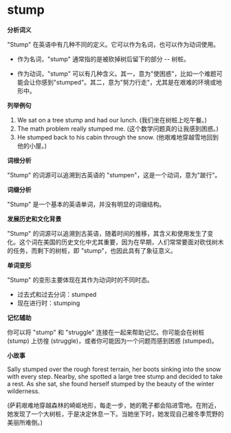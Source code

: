 # stump

**分析词义**

  

"Stump" 在英语中有几种不同的定义。它可以作为名词，也可以作为动词使用。

  

*   作为名词，"stump" 通常指的是被砍掉树后留下的部分 -- 树桩。
    
      
    
*   作为动词，"stump" 可以有几种含义。其一，意为"使困惑"，比如一个难题可能会让你感到"stumped"。其二，意为"努力行走"，尤其是在艰难的环境或地形中。
    
      
    

  

**列举例句**

  

1.  We sat on a tree stump and had our lunch. (我们坐在树桩上吃午餐。)
2.  The math problem really stumped me. (这个数学问题真的让我感到困惑。)
3.  He stumped back to his cabin through the snow. (他艰难地穿越雪地回到他的小屋。)

  

**词根分析**

  

"Stump" 的词源可以追溯到古英语的 "stumpen"，这是一个动词，意为"跛行"。

  

**词缀分析**

  

"Stump" 是一个基本的英语单词，并没有明显的词缀结构。

  

**发展历史和文化背景**

  

"Stump" 的词源可以追溯到古英语，随着时间的推移，其含义和使用发生了变化。这个词在美国的历史文化中尤其重要，因为在早期，人们常常要面对砍伐树木的任务，而剩下的树桩，即 "stump"，也因此具有了象征意义。

  

**单词变形**

  

"Stump" 的变形主要体现在其作为动词时的不同时态。

  

*   过去式和过去分词：stumped
*   现在进行时：stumping

  

**记忆辅助**

  

你可以将 "stump" 和 "struggle" 连接在一起来帮助记忆。你可能会在树桩 (stump) 上彷徨 (struggle)，或者你可能因为一个问题而感到困惑 (stumped)。

  

**小故事**

  

Sally stumped over the rough forest terrain, her boots sinking into the snow with every step. Nearby, she spotted a large tree stump and decided to take a rest. As she sat, she found herself stumped by the beauty of the winter wilderness.

  

(萨莉艰难地穿越森林的崎岖地形，每走一步，她的靴子都会陷进雪地。在附近，她发现了一个大树桩，于是决定休息一下。当她坐下时，她发现自己被冬季荒野的美丽所难倒。)

